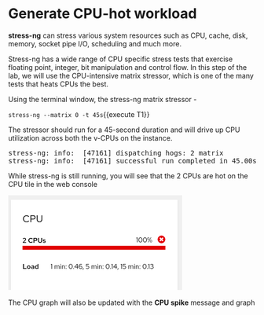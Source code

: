 # Generate CPU-hot workload

**stress-ng** can stress various system resources such as CPU, cache, disk, memory, socket pipe I/O, scheduling and much more. 

Stress-ng has a wide range of CPU specific stress tests that exercise floating point, integer, bit manipulation and control flow. In this step of the lab, we will use the CPU-intensive matrix stressor, which is one of the many tests that heats CPUs the best.

Using the terminal window,  the stress-ng matrix stressor -

`stress-ng --matrix 0 -t 45s`{{execute T1}}

The stressor should run for a 45-second duration and will drive up CPU utilization across both the v-CPUs on the instance.

<pre class="file">
stress-ng: info:  [47161] dispatching hogs: 2 matrix
stress-ng: info:  [47161] successful run completed in 45.00s
</pre>

While stress-ng is still running, you will see that the 2 CPUs are hot on the CPU tile in the web console 

![Look at CPU Activity](./assets/CPU_hot_at_a_glance.png)

The CPU graph will also be updated with the **CPU spike** message and graph
